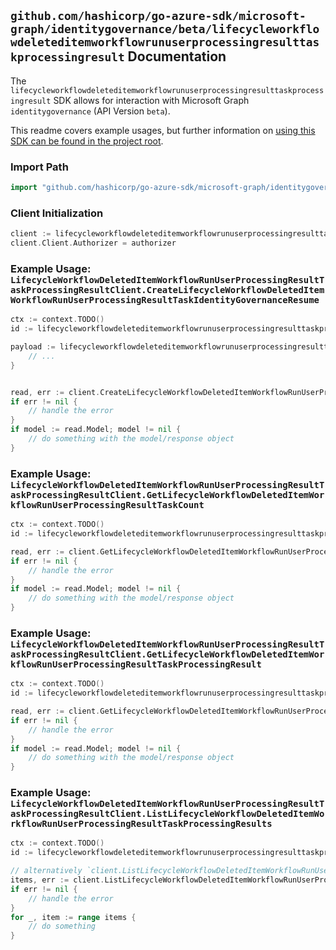 
## `github.com/hashicorp/go-azure-sdk/microsoft-graph/identitygovernance/beta/lifecycleworkflowdeleteditemworkflowrunuserprocessingresulttaskprocessingresult` Documentation

The `lifecycleworkflowdeleteditemworkflowrunuserprocessingresulttaskprocessingresult` SDK allows for interaction with Microsoft Graph `identitygovernance` (API Version `beta`).

This readme covers example usages, but further information on [using this SDK can be found in the project root](https://github.com/hashicorp/go-azure-sdk/tree/main/docs).

### Import Path

```go
import "github.com/hashicorp/go-azure-sdk/microsoft-graph/identitygovernance/beta/lifecycleworkflowdeleteditemworkflowrunuserprocessingresulttaskprocessingresult"
```


### Client Initialization

```go
client := lifecycleworkflowdeleteditemworkflowrunuserprocessingresulttaskprocessingresult.NewLifecycleWorkflowDeletedItemWorkflowRunUserProcessingResultTaskProcessingResultClientWithBaseURI("https://graph.microsoft.com")
client.Client.Authorizer = authorizer
```


### Example Usage: `LifecycleWorkflowDeletedItemWorkflowRunUserProcessingResultTaskProcessingResultClient.CreateLifecycleWorkflowDeletedItemWorkflowRunUserProcessingResultTaskIdentityGovernanceResume`

```go
ctx := context.TODO()
id := lifecycleworkflowdeleteditemworkflowrunuserprocessingresulttaskprocessingresult.NewIdentityGovernanceLifecycleWorkflowDeletedItemWorkflowIdRunIdUserProcessingResultIdTaskProcessingResultID("workflowId", "runId", "userProcessingResultId", "taskProcessingResultId")

payload := lifecycleworkflowdeleteditemworkflowrunuserprocessingresulttaskprocessingresult.CreateLifecycleWorkflowDeletedItemWorkflowRunUserProcessingResultTaskIdentityGovernanceResumeRequest{
	// ...
}


read, err := client.CreateLifecycleWorkflowDeletedItemWorkflowRunUserProcessingResultTaskIdentityGovernanceResume(ctx, id, payload, lifecycleworkflowdeleteditemworkflowrunuserprocessingresulttaskprocessingresult.DefaultCreateLifecycleWorkflowDeletedItemWorkflowRunUserProcessingResultTaskIdentityGovernanceResumeOperationOptions())
if err != nil {
	// handle the error
}
if model := read.Model; model != nil {
	// do something with the model/response object
}
```


### Example Usage: `LifecycleWorkflowDeletedItemWorkflowRunUserProcessingResultTaskProcessingResultClient.GetLifecycleWorkflowDeletedItemWorkflowRunUserProcessingResultTaskCount`

```go
ctx := context.TODO()
id := lifecycleworkflowdeleteditemworkflowrunuserprocessingresulttaskprocessingresult.NewIdentityGovernanceLifecycleWorkflowDeletedItemWorkflowIdRunIdUserProcessingResultID("workflowId", "runId", "userProcessingResultId")

read, err := client.GetLifecycleWorkflowDeletedItemWorkflowRunUserProcessingResultTaskCount(ctx, id, lifecycleworkflowdeleteditemworkflowrunuserprocessingresulttaskprocessingresult.DefaultGetLifecycleWorkflowDeletedItemWorkflowRunUserProcessingResultTaskCountOperationOptions())
if err != nil {
	// handle the error
}
if model := read.Model; model != nil {
	// do something with the model/response object
}
```


### Example Usage: `LifecycleWorkflowDeletedItemWorkflowRunUserProcessingResultTaskProcessingResultClient.GetLifecycleWorkflowDeletedItemWorkflowRunUserProcessingResultTaskProcessingResult`

```go
ctx := context.TODO()
id := lifecycleworkflowdeleteditemworkflowrunuserprocessingresulttaskprocessingresult.NewIdentityGovernanceLifecycleWorkflowDeletedItemWorkflowIdRunIdUserProcessingResultIdTaskProcessingResultID("workflowId", "runId", "userProcessingResultId", "taskProcessingResultId")

read, err := client.GetLifecycleWorkflowDeletedItemWorkflowRunUserProcessingResultTaskProcessingResult(ctx, id, lifecycleworkflowdeleteditemworkflowrunuserprocessingresulttaskprocessingresult.DefaultGetLifecycleWorkflowDeletedItemWorkflowRunUserProcessingResultTaskProcessingResultOperationOptions())
if err != nil {
	// handle the error
}
if model := read.Model; model != nil {
	// do something with the model/response object
}
```


### Example Usage: `LifecycleWorkflowDeletedItemWorkflowRunUserProcessingResultTaskProcessingResultClient.ListLifecycleWorkflowDeletedItemWorkflowRunUserProcessingResultTaskProcessingResults`

```go
ctx := context.TODO()
id := lifecycleworkflowdeleteditemworkflowrunuserprocessingresulttaskprocessingresult.NewIdentityGovernanceLifecycleWorkflowDeletedItemWorkflowIdRunIdUserProcessingResultID("workflowId", "runId", "userProcessingResultId")

// alternatively `client.ListLifecycleWorkflowDeletedItemWorkflowRunUserProcessingResultTaskProcessingResults(ctx, id, lifecycleworkflowdeleteditemworkflowrunuserprocessingresulttaskprocessingresult.DefaultListLifecycleWorkflowDeletedItemWorkflowRunUserProcessingResultTaskProcessingResultsOperationOptions())` can be used to do batched pagination
items, err := client.ListLifecycleWorkflowDeletedItemWorkflowRunUserProcessingResultTaskProcessingResultsComplete(ctx, id, lifecycleworkflowdeleteditemworkflowrunuserprocessingresulttaskprocessingresult.DefaultListLifecycleWorkflowDeletedItemWorkflowRunUserProcessingResultTaskProcessingResultsOperationOptions())
if err != nil {
	// handle the error
}
for _, item := range items {
	// do something
}
```
